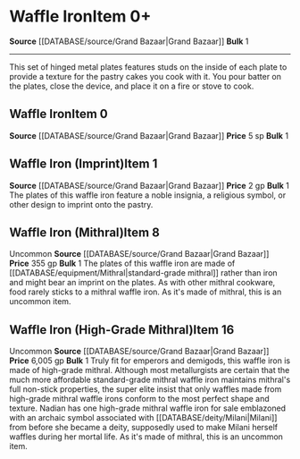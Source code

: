 ﻿---
bulk: '1'
id: '1403'
item_category: Adventuring Gear
level: '0'
name: Waffle Iron
price: 5 sp
rarity: Common
source: '[[DATABASE/source/Grand Bazaar|Grand Bazaar]]'
subcategory: adventuringgear
type: Item

---
# Waffle Iron<span class="item-type">Item 0+</span>

**Source** [[DATABASE/source/Grand Bazaar|Grand Bazaar]]
**Bulk** 1

---
This set of hinged metal plates features studs on the inside of each plate to provide a texture for the pastry cakes you cook with it. You pour batter on the plates, close the device, and place it on a fire or stove to cook.

## Waffle Iron<span class="item-type">Item 0</span>

**Source** [[DATABASE/source/Grand Bazaar|Grand Bazaar]]
**Price** 5 sp
**Bulk** 1

## Waffle Iron (Imprint)<span class="item-type">Item 1</span>

**Source** [[DATABASE/source/Grand Bazaar|Grand Bazaar]]
**Price** 2 gp
**Bulk** 1
The plates of this waffle iron feature a noble insignia, a religious symbol, or other design to imprint onto the pastry.

## Waffle Iron (Mithral)<span class="item-type">Item 8</span>

<span class="trait-uncommon item-trait">Uncommon</span>
**Source** [[DATABASE/source/Grand Bazaar|Grand Bazaar]]
**Price** 355 gp
**Bulk** 1
The plates of this waffle iron are made of [[DATABASE/equipment/Mithral|standard-grade mithral]] rather than iron and might bear an imprint on the plates. As with other mithral cookware, food rarely sticks to a mithral waffle iron. As it's made of mithral, this is an uncommon item.

## Waffle Iron (High-Grade Mithral)<span class="item-type">Item 16</span>

<span class="trait-uncommon item-trait">Uncommon</span>
**Source** [[DATABASE/source/Grand Bazaar|Grand Bazaar]]
**Price** 6,005 gp
**Bulk** 1
Truly fit for emperors and demigods, this waffle iron is made of high-grade mithral. Although most metallurgists are certain that the much more affordable standard-grade mithral waffle iron maintains mithral's full non-stick properties, the super elite insist that only waffles made from high-grade mithral waffle irons conform to the most perfect shape and texture. Nadian has one high-grade mithral waffle iron for sale emblazoned with an archaic symbol associated with [[DATABASE/deity/Milani|Milani]] from before she became a deity, supposedly used to make Milani herself waffles during her mortal life. As it's made of mithral, this is an uncommon item.